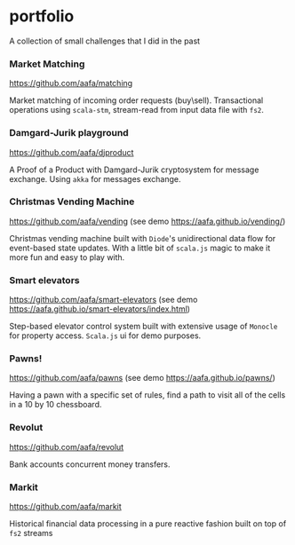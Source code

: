 # portfolio
A collection of small challenges that I did in the past

### Market Matching
https://github.com/aafa/matching

Market matching of incoming order requests (buy\sell). Transactional operations using `scala-stm`, stream-read from input data file with `fs2`.

### Damgard-Jurik playground
https://github.com/aafa/djproduct

A Proof of a Product with Damgard-Jurik cryptosystem for message exchange. Using `akka` for messages exchange.

### Christmas Vending Machine
https://github.com/aafa/vending  (see demo https://aafa.github.io/vending/)

Christmas vending machine built with `Diode`'s unidirectional data flow for event-based state updates.  With a little bit of `scala.js` magic to make it more fun and easy to play with.

### Smart elevators
https://github.com/aafa/smart-elevators  (see demo https://aafa.github.io/smart-elevators/index.html)

Step-based elevator control system built with extensive usage of `Monocle` for property access. `Scala.js` ui for demo purposes.

### Pawns!
https://github.com/aafa/pawns  (see demo https://aafa.github.io/pawns/)

Having a pawn with a specific set of rules, find a path to visit all of the cells in a 10 by 10 chessboard.

### Revolut
https://github.com/aafa/revolut

Bank accounts concurrent money transfers.

### Markit
https://github.com/aafa/markit

Historical financial data processing in a pure reactive fashion built on top of `fs2` streams

